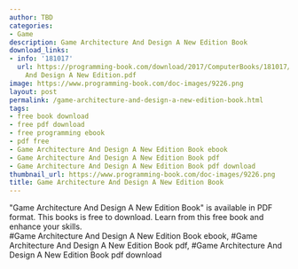 ```yaml
---
author: TBD
categories:
- Game
description: Game Architecture And Design A New Edition Book
download_links:
- info: '181017'
  url: https://programming-book.com/download/2017/ComputerBooks/181017/Game Architecture
    And Design A New Edition.pdf
image: https://www.programming-book.com/doc-images/9226.png
layout: post
permalink: /game-architecture-and-design-a-new-edition-book.html
tags:
- free book download
- free pdf download
- free programming ebook
- pdf free
- Game Architecture And Design A New Edition Book ebook
- Game Architecture And Design A New Edition Book pdf
- Game Architecture And Design A New Edition Book pdf download
thumbnail_url: https://www.programming-book.com/doc-images/9226.png
title: Game Architecture And Design A New Edition Book
---
```


 
<div class="item-desc text-justify">
  "Game Architecture And Design A New Edition Book" is available in PDF format. This books is free to download. Learn from this free book and enhance your skills.
  <br>
  #Game Architecture And Design A New Edition Book ebook, #Game Architecture And Design A New Edition Book pdf, #Game Architecture And Design A New Edition Book pdf download
</div>